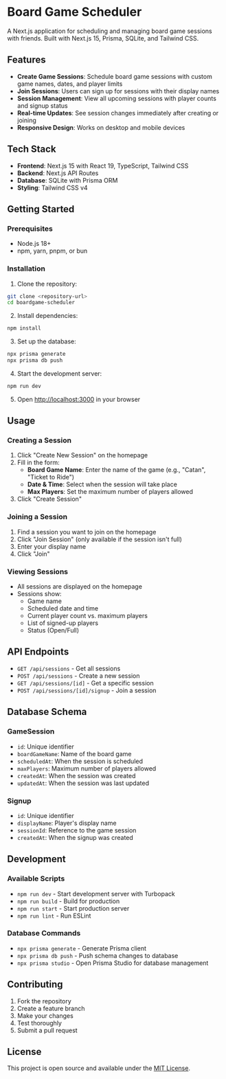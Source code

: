 # Board Game Scheduler

A Next.js application for scheduling and managing board game sessions with friends. Built with Next.js 15, Prisma, SQLite, and Tailwind CSS.

## Features

- **Create Game Sessions**: Schedule board game sessions with custom game names, dates, and player limits
- **Join Sessions**: Users can sign up for sessions with their display names
- **Session Management**: View all upcoming sessions with player counts and signup status
- **Real-time Updates**: See session changes immediately after creating or joining
- **Responsive Design**: Works on desktop and mobile devices

## Tech Stack

- **Frontend**: Next.js 15 with React 19, TypeScript, Tailwind CSS
- **Backend**: Next.js API Routes
- **Database**: SQLite with Prisma ORM
- **Styling**: Tailwind CSS v4

## Getting Started

### Prerequisites

- Node.js 18+ 
- npm, yarn, pnpm, or bun

### Installation

1. Clone the repository:
```bash
git clone <repository-url>
cd boardgame-scheduler
```

2. Install dependencies:
```bash
npm install
```

3. Set up the database:
```bash
npx prisma generate
npx prisma db push
```

4. Start the development server:
```bash
npm run dev
```

5. Open [http://localhost:3000](http://localhost:3000) in your browser

## Usage

### Creating a Session

1. Click "Create New Session" on the homepage
2. Fill in the form:
   - **Board Game Name**: Enter the name of the game (e.g., "Catan", "Ticket to Ride")
   - **Date & Time**: Select when the session will take place
   - **Max Players**: Set the maximum number of players allowed
3. Click "Create Session"

### Joining a Session

1. Find a session you want to join on the homepage
2. Click "Join Session" (only available if the session isn't full)
3. Enter your display name
4. Click "Join"

### Viewing Sessions

- All sessions are displayed on the homepage
- Sessions show:
  - Game name
  - Scheduled date and time
  - Current player count vs. maximum players
  - List of signed-up players
  - Status (Open/Full)

## API Endpoints

- `GET /api/sessions` - Get all sessions
- `POST /api/sessions` - Create a new session
- `GET /api/sessions/[id]` - Get a specific session
- `POST /api/sessions/[id]/signup` - Join a session

## Database Schema

### GameSession
- `id`: Unique identifier
- `boardGameName`: Name of the board game
- `scheduledAt`: When the session is scheduled
- `maxPlayers`: Maximum number of players allowed
- `createdAt`: When the session was created
- `updatedAt`: When the session was last updated

### Signup
- `id`: Unique identifier
- `displayName`: Player's display name
- `sessionId`: Reference to the game session
- `createdAt`: When the signup was created

## Development

### Available Scripts

- `npm run dev` - Start development server with Turbopack
- `npm run build` - Build for production
- `npm run start` - Start production server
- `npm run lint` - Run ESLint

### Database Commands

- `npx prisma generate` - Generate Prisma client
- `npx prisma db push` - Push schema changes to database
- `npx prisma studio` - Open Prisma Studio for database management

## Contributing

1. Fork the repository
2. Create a feature branch
3. Make your changes
4. Test thoroughly
5. Submit a pull request

## License

This project is open source and available under the [MIT License](LICENSE).

